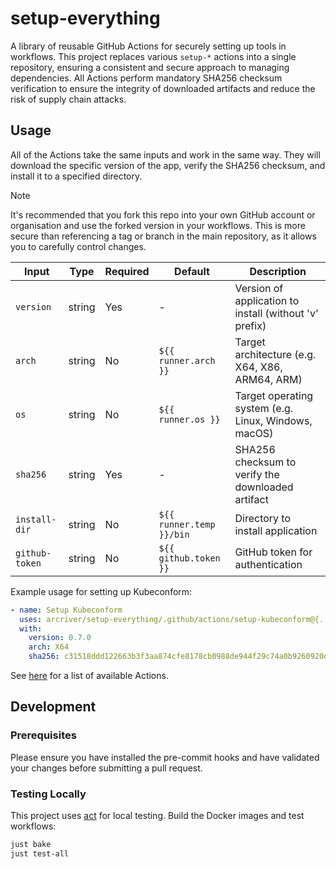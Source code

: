 # setup-everything

A library of reusable GitHub Actions for securely setting up tools in workflows. This project replaces various `setup-*` actions into a single repository, ensuring a consistent and secure approach to managing dependencies. All Actions perform mandatory SHA256 checksum verification to ensure the integrity of downloaded artifacts and reduce the risk of supply chain attacks.

## Usage

All of the Actions take the same inputs and work in the same way. They will download the specific version of the app, verify the SHA256 checksum, and install it to a specified directory.

> [!NOTE]
> It's recommended that you fork this repo into your own GitHub account or organisation and use the forked version in your workflows. This is more secure than referencing a tag or branch in the main repository, as it allows you to carefully control changes.

| Input          | Type   | Required | Default                  | Description                                            |
| -------------- | ------ | -------- | ------------------------ | ------------------------------------------------------ |
| `version`      | string | Yes      | -                        | Version of application to install (without 'v' prefix) |
| `arch`         | string | No       | `${{ runner.arch }}`     | Target architecture (e.g. X64, X86, ARM64, ARM)        |
| `os`           | string | No       | `${{ runner.os }}`       | Target operating system (e.g. Linux, Windows, macOS)   |
| `sha256`       | string | Yes      | -                        | SHA256 checksum to verify the downloaded artifact      |
| `install-dir`  | string | No       | `${{ runner.temp }}/bin` | Directory to install application                       |
| `github-token` | string | No       | `${{ github.token }}`    | GitHub token for authentication                        |

Example usage for setting up Kubeconform:

```yaml
- name: Setup Kubeconform
  uses: arcriver/setup-everything/.github/actions/setup-kubeconform@{...}
  with:
    version: 0.7.0
    arch: X64
    sha256: c31518ddd122663b3f3aa874cfe8178cb0988de944f29c74a0b9260920d115d3
```

See [here](./docs/actions.md) for a list of available Actions.

## Development

### Prerequisites

Please ensure you have installed the pre-commit hooks and have validated your changes before submitting a pull request.

### Testing Locally

This project uses [act](https://github.com/nektos/act) for local testing. Build the Docker images and test workflows:

```bash
just bake
just test-all
```
